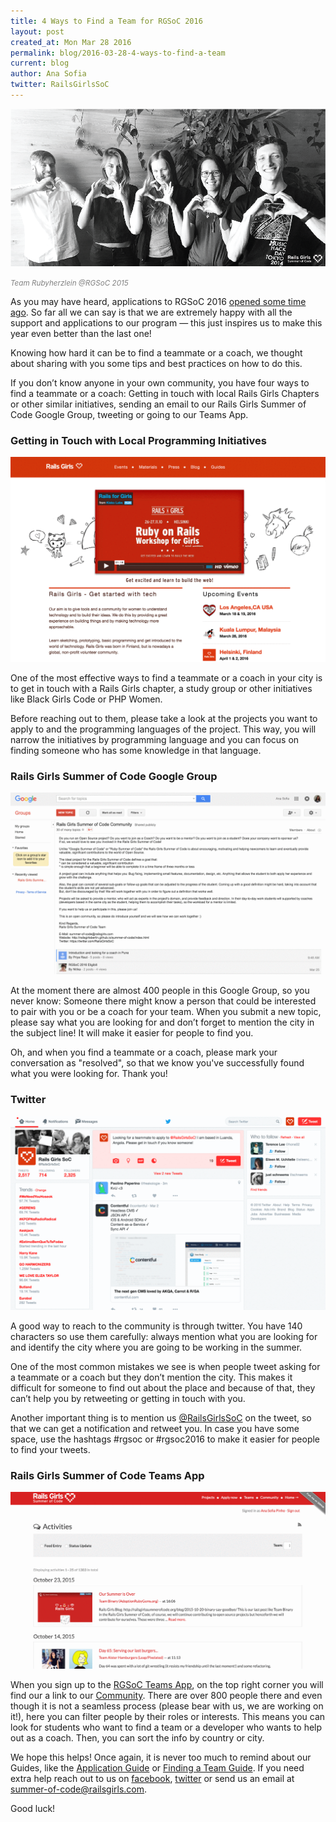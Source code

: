 ```yaml
---
title: 4 Ways to Find a Team for RGSoC 2016
layout: post
created_at: Mon Mar 28 2016
permalink: blog/2016-03-28-4-ways-to-find-a-team
current: blog
author: Ana Sofia
twitter: RailsGirlsSoC
---
```


![4 Ways to Find a Team for RGSoC 2016](/img/blog/2016/4-ways-to-find-a-team-team-rubyherzlein-rgsoc-2015.png)

<font color="grey"><small><i>Team Rubyherzlein @RGSoC 2015</i></small></font>
<br>

As you may have heard, applications to RGSoC 2016 [opened some time ago](http://railsgirlssummerofcode.org/blog/2016-03-17-how-to-apply-2016). So far all we can say is that we are extremely happy with all the support and applications to our program — this just inspires us to make this year even better than the last one!

Knowing how hard it can be to find a teammate or a coach, we thought about sharing with you some tips and best practices on how to do this.

If you don’t know anyone in your own community, you have four ways to find a teammate or a coach: Getting in touch with local Rails Girls Chapters or other similar initiatives, sending an email to our Rails Girls Summer of Code Google Group, tweeting or going to our Teams App.


### Getting in Touch with Local Programming Initiatives

![Getting in Touch with Local Programming Initiatives](/img/blog/2016/4-ways-to-find-a-team-initiatives.gif)

One of the most effective ways to find a teammate or a coach in your city is to get in touch with a Rails Girls chapter, a study group or other initiatives like Black Girls Code or PHP Women.  

Before reaching out to them, please take a look at the projects you want to apply to and the programming languages of the project. This way, you will narrow the initiatives by programming language and you can focus on finding someone who has some knowledge in that language.


### Rails Girls Summer of Code Google Group

![Rails Girls Summer of Code Google Group](/img/blog/2016/4-ways-to-find-a-team-google-group.gif)

At the moment there are almost 400 people in this Google Group, so you never know: Someone there might know a person that could be interested to pair with you or be a coach for your team. 
When you submit a new topic, please say what you are looking for and don’t forget to mention the city in the subject line! It will make it easier for people to find you.

Oh, and when you find a teammate or a coach, please mark your conversation as "resolved", so that we know you've successfully found what you were looking for. Thank you!



### Twitter

![Twitter and RGSoC](/img/blog/2016/4-ways-to-find-a-team-twitter.gif)

A good way to reach to the community is through twitter. You have 140 characters so use them carefully: always mention what you are looking for and identify the city where you are going to be working in the summer.  

One of the most common mistakes we see is when people tweet asking for a teammate or a coach but they don’t mention the city. This makes it difficult for someone to find out about the place and because of that, they can’t help you by retweeting or getting in touch with you.  

Another important thing is to mention us [@RailsGirlsSoC](https://twitter.com/RailsGirlsSoC
) on the tweet, so that we can get a notification and retweet you. In case you have some space, use the hashtags #rgsoc or #rgsoc2016 to make it easier for people to find your tweets.


### Rails Girls Summer of Code Teams App

![Rails Girls Summer of Code Teams App](/img/blog/2016/4-ways-to-find-a-team-teams-app.gif)

When you sign up to the [RGSoC Teams App](http://teams.railsgirlssummerofcode.org), on the top right corner you will find our a link to our [Community](thttps://teams.railsgirlssummerofcode.org/users). There are over 800 people there and even though it is not a seamless process (please bear with us, we are working on it!), here you can filter people by their roles or interests. This means you can look for students who want to find a team or a developer who wants to help out as a coach. Then, you can sort the info by country or city.

We hope this helps! Once again, it is never too much to remind about our Guides, like the [Application Guide](http://railsgirlssummerofcode.org/students/application/) or [Finding a Team Guide](http://railsgirlssummerofcode.org/students/finding-your-team/#find-coaches). If you need extra help reach out to us on [facebook](https://www.facebook.com/Rails-Girls-Summer-of-Code-620914904656191/), [twitter](https://twitter.com/RailsGirlsSoC) or send us an email at summer-of-code@railsgirls.com.

Good luck!


